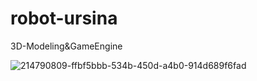 # robot-ursina
3D-Modeling&amp;GameEngine

![214790809-ffbf5bbb-534b-450d-a4b0-914d689f6fad](https://user-images.githubusercontent.com/46214170/214801787-b07a0726-226b-40a6-ae36-d3ae19a11295.png)

